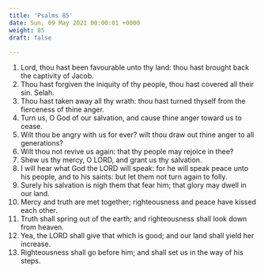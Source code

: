 ```yaml
---
title: 'Psalms 85'
date: Sun, 09 May 2021 00:00:01 +0000
weight: 85
draft: false
  
---
```


1. Lord, thou hast been favourable unto thy land: thou hast brought back the captivity of Jacob.
2. Thou hast forgiven the iniquity of thy people, thou hast covered all their sin. Selah.
3. Thou hast taken away all thy wrath: thou hast turned thyself from the fierceness of thine anger.
4. Turn us, O God of our salvation, and cause thine anger toward us to cease.
5. Wilt thou be angry with us for ever? wilt thou draw out thine anger to all generations?
6. Wilt thou not revive us again: that thy people may rejoice in thee?
7. Shew us thy mercy, O LORD, and grant us thy salvation.
8. I will hear what God the LORD will speak: for he will speak peace unto his people, and to his saints: but let them not turn again to folly.
9. Surely his salvation is nigh them that fear him; that glory may dwell in our land.
10. Mercy and truth are met together; righteousness and peace have kissed each other.
11. Truth shall spring out of the earth; and righteousness shall look down from heaven.
12. Yea, the LORD shall give that which is good; and our land shall yield her increase.
13. Righteousness shall go before him; and shall set us in the way of his steps.
